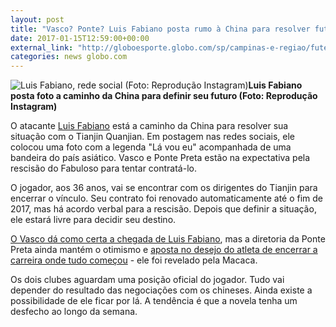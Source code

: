 ```yaml
---
layout: post
title: "Vasco? Ponte? Luis Fabiano posta rumo à China para resolver futuro"
date: 2017-01-15T12:59:00+00:00
external_link: "http://globoesporte.globo.com/sp/campinas-e-regiao/futebol/noticia/2017/01/vasco-ponte-luis-fabiano-posta-rumo-china-para-resolver-futuro.html"
categories: news globo.com
---
```

 ![Luis Fabiano, rede social (Foto: Reprodução Instagram)](http://s2.glbimg.com/_cPT7U5kDHMkH3nRxcXjtIPl7Vs=/0x20:431x668/300x450/s.glbimg.com/es/ge/f/original/2017/01/15/luisfabiano.3.png "Luis Fabiano, rede social (Foto: Reprodução Instagram)")**Luis Fabiano posta foto a caminho da China para definir seu futuro (Foto: Reprodução Instagram)**

O atacante [Luis Fabiano](http://globoesporte.globo.com/atleta/luis-fabiano.html) está a caminho da China para resolver sua situação com o Tianjin Quanjian. Em postagem nas redes sociais, ele colocou uma foto com a legenda "Lá vou eu" acompanhada de uma bandeira do país asiático. Vasco e Ponte Preta estão na expectativa pela rescisão do Fabuloso para tentar contratá-lo.&nbsp;

O jogador, aos 36 anos, vai se encontrar com os dirigentes do Tianjin para encerrar o vínculo. Seu contrato foi renovado automaticamente até o fim de 2017, mas há acordo verbal para a rescisão. Depois que definir a situação, ele estará livre para decidir seu destino.&nbsp;

[O Vasco dá como certa a chegada de Luis Fabiano](http://globoesporte.globo.com/futebol/times/vasco/noticia/2017/01/vasco-ve-luis-fabiano-certo-e-espera-rescisao-do-atacante-na-china.html), mas a diretoria da Ponte Preta ainda mantém o otimismo e [aposta no desejo do atleta de encerrar a carreira onde tudo começou](http://globoesporte.globo.com/sp/campinas-e-regiao/futebol/times/ponte-preta/noticia/2017/01/prioridade-e-da-ponte-gerente-revela-garantia-de-luis-fabiano-se-rescindir.html#atleta-luis-fabiano) - ele foi revelado pela Macaca.

Os dois clubes aguardam uma posição oficial do jogador. Tudo vai depender do resultado das negociações com os chineses. Ainda existe a possibilidade de ele ficar por lá. A tendência é que a novela tenha um desfecho ao longo da semana.&nbsp;

